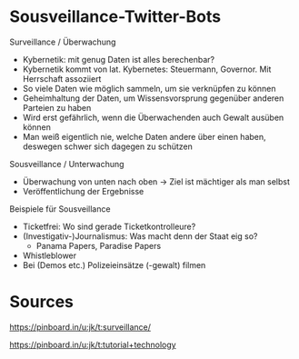 # Sousveillance-Twitter-Bots

Surveillance / Überwachung
* Kybernetik: mit genug Daten ist alles berechenbar?
* Kybernetik kommt von lat. Kybernetes: Steuermann, Governor. Mit Herrschaft assoziiert
* So viele Daten wie möglich sammeln, um sie verknüpfen zu können
* Geheimhaltung der Daten, um Wissensvorsprung gegenüber anderen Parteien zu haben
* Wird erst gefährlich, wenn die Überwachenden auch Gewalt ausüben können
* Man weiß eigentlich nie, welche Daten andere über einen haben, deswegen schwer sich dagegen zu schützen

Sousveillance / Unterwachung
* Überwachung von unten nach oben -> Ziel ist mächtiger als man selbst
* Veröffentlichung der Ergebnisse

Beispiele für Sousveillance
* Ticketfrei: Wo sind gerade Ticketkontrolleure?
* (Investigativ-)Journalismus: Was macht denn der Staat eig so?
  * Panama Papers, Paradise Papers
* Whistleblower
* Bei (Demos etc.) Polizeieinsätze (-gewalt) filmen

# Sources

https://pinboard.in/u:jk/t:surveillance/

https://pinboard.in/u:jk/t:tutorial+technology
